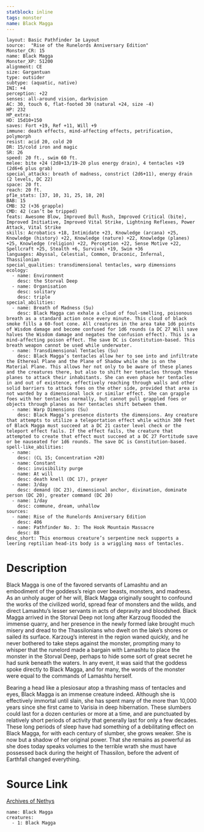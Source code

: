 ```yaml
---
statblock: inline
tags: monster
name: Black Magga
---
```

```statblock
layout: Basic Pathfinder 1e Layout
source:  "Rise of the Runelords Anniversary Edition"
Monster_CR: 15
name: Black Magga
Monster_XP: 51200
alignment: CE
size: Gargantuan
type: outsider
subtype: (aquatic, native)
INI: +4
perception: +22
senses: all-around vision, darkvision
AC: 30, touch 6, flat-footed 30 (natural +24, size -4)
HP: 232
HP_extra: 
HD: 15d10+150
saves: Fort +19, Ref +11, Will +9
immune: death effects, mind-affecting effects, petrification, polymorph
resist: acid 20, cold 20
DR: 15/cold iron and magic
SR: 26
speed: 20 ft., swim 60 ft.
melee: bite +24 (2d8+13/19-20 plus energy drain), 4 tentacles +19 (2d6+6 plus grab)
special_attacks: breath of madness, constrict (2d6+11), energy drain (2 levels, DC 22)
space: 20 ft.
reach: 20 ft.
pf1e_stats: [37, 10, 31, 25, 18, 20]
BAB: 15
CMB: 32 (+36 grapple)
CMD: 42 (can’t be tripped)
feats: Awesome Blow, Improved Bull Rush, Improved Critical (bite), Improved Initiative, Improved Vital Strike, Lightning Reflexes, Power Attack, Vital Strike
skills: Acrobatics +18, Intimidate +23, Knowledge (arcana) +25, Knowledge (history) +22, Knowledge (nature) +22, Knowledge (planes) +25, Knowledge (religion) +22, Perception +22, Sense Motive +22, Spellcraft +25, Stealth +6, Survival +19, Swim +36
languages: Abyssal, Celestial, Common, Draconic, Infernal, Thassilonian
special_qualities: transdimensional tentacles, warp dimensions
ecology:
  - name: Environment
    desc: the Storval Deep
  - name: Organisation
    desc: solitary
    desc: triple
special_abilities:
  - name: Breath of Madness (Su)
    desc: Black Magga can exhale a cloud of foul-smelling, poisonous breath as a standard action once every minute. This cloud of black smoke fills a 60-foot cone. All creatures in the area take 1d6 points of Wisdom damage and become confused for 1d6 rounds (a DC 27 Will save halves the Wisdom damage and negates the confusion effect). This is a mind-affecting poison effect. The save DC is Constitution-based. This breath weapon cannot be used while underwater.
  - name: Transdimensional Tentacles (Su)
    desc: Black Magga’s tentacles allow her to see into and infiltrate the Ethereal Plane and the Plane of Shadow while she is on the Material Plane. This allows her not only to be aware of these planes and the creatures there, but also to shift her tentacles through these planes to attack their inhabitants. She can even phase her tentacles in and out of existence, effectively reaching through walls and other solid barriers to attack foes on the other side, provided that area is not warded by a dimensional lock or similar effect. She can grapple foes with her tentacles normally, but cannot pull grappled foes or objects through planes as her tentacles shift between them.
  - name: Warp Dimensions (Su)
    desc: Black Magga’s presence distorts the dimensions. Any creature that attempts to utilize a teleportation effect while within 300 feet of Black Magga must succeed at a DC 21 caster level check or the teleport effect fails. If the effect fails, the creature that attempted to create that effect must succeed at a DC 27 Fortitude save or be nauseated for 1d6 rounds. The save DC is Constitution-based.
spell-like_abilities:
  - name:
    desc: (CL 15; Concentration +20)
  - name: Constant
    desc: invisibility purge
  - name: At will
    desc: death knell (DC 17), prayer
  - name: 3/day
    desc: demand (DC 23), dimensional anchor, divination, dominate person (DC 20), greater command (DC 20)
  - name: 1/day
    desc: commune, dream, unhallow
sources:
  - name: Rise of the Runelords Anniversary Edition
    desc: 406
  - name: Pathfinder No. 3: The Hook Mountain Massacre
    desc: 88
desc_short: This enormous creature’s serpentine neck supports a leering reptilian head-its body is a wriggling mass of tentacles. 
```
# Description
Black Magga is one of the favored servants of Lamashtu and an embodiment of the goddess’s reign over beasts, monsters, and madness. As an unholy auger of her will, Black Magga originally sought to confound the works of the civilized world, spread fear of monsters and the wilds, and direct Lamashtu’s lesser servants in acts of depravity and bloodshed. Black Magga arrived in the Storval Deep not long after Karzoug flooded the immense quarry, and her presence in the newly formed lake brought much misery and dread to the Thassilonians who dwelt on the lake’s shores or sailed its surface. Karzoug’s interest in the region waned quickly, and he never bothered to take steps against the monster, prompting many to whisper that the runelord made a bargain with Lamashtu to place the monster in the Storval Deep, perhaps to hide some sort of great secret he had sunk beneath the waters. In any event, it was said that the goddess spoke directly to Black Magga, and for many, the words of the monster were equal to the commands of Lamashtu herself. 

Bearing a head like a plesiosaur atop a thrashing mass of tentacles and eyes, Black Magga is an immense creature indeed. Although she is effectively immortal until slain, she has spent many of the more than 10,000 years since she first came to Varisia in deep hibernation. These slumbers could last for a dozen centuries or more at a time, and are punctuated by relatively short periods of activity that generally last for only a few decades. These long periods of sleep have had something of a debilitating effect on Black Magga, for with each century of slumber, she grows weaker. She is now but a shadow of her original power. That she remains as powerful as she does today speaks volumes to the terrible wrath she must have possessed back during the height of Thassilon, before the advent of Earthfall changed everything.
# Source Link
[Archives of Nethys](https://aonprd.com/MonsterDisplay.aspx?ItemName=Black%20Magga)
```encounter-table
name: Black Magga
creatures:
  - 1: Black Magga
```
